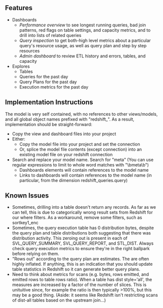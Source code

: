 
## Features ##

- Dashboards
	- *Performance overview* to see longest running queries, bad join patterns, red flags on table settings, and capacity metrics, and to drill into lists of related queries
	- *Query inspection* to get both-high level metrics about a particular query's resource usage, as well as query plan and step by step resources
	- *Admin dashboard* to review ETL history and errors, tables, and capacity
- Explores
	- Tables
	- Queries for the past day
	- Query Plans for the past day
	- Execution metrics for the past day

## Implementation Instructions ##

The model is very self contained, with no references to other views/models, and all global object names prefixed with "redshift_". As a result, implementation should be straight-forward:

- Copy the view and dashboard files into your project
- Either:
	- Copy the model file into your project and set the connection
	- Or, splice the model file contents (except connection) into an existing model file on your redshift connection
- Search and replace your model name. Search for "meta" (You can use regular expressions to limit to whole word matches with "\bmeta\b")
	- Dashboards elements will contain references to the model name
	- Links to dashboards will contain references to the model name (in particular, from the dimension redshift_queries.query)

## Known Issues ##

- Sometimes, drilling into a table doesn't return any records. As far as we can tell, this is due to categorically wrong result sets from Redshift for our where filters. As a workaround, remove some filters, such as sortkey1_enc 
- Sometimes, the query execution table has 0 distribution bytes, despite the query plan and table distributions both suggesting that there was distribution activity. This zeroing out is present in each of SVL_QUERY_SUMMARY, SVL_QUERY_REPORT, and STL_DIST. Always check query execution metrics to ensure they're in the right ballpark before relying on them.
- "Rows out" according to the query plan are estimates. The are often highly inflated. If anything, this is an indication that you should update table statistics in Redshift so it can generate better query plans.
- Need to think about metrics for scans (e.g. bytes, rows emitted, and emitted rows to table rows ratio). When a table has dist style='all', the measures are increased by a factor of the number of slices. This is unituitive since, for example the ratio is then typically >100%, but this may be a good thing. (Aside: it seems like Redshift isn't restricting scans of dist-all tables based on the upstream join...)

[comment]: # (To see the issue with Redshift result sets returning incorrect filtering, check https://metanew.looker.com/sql/dnnpcjxwjjmkth )